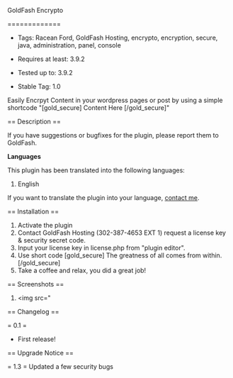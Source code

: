 GoldFash Encrypto

=============


* Tags: Racean Ford, GoldFash Hosting, encrypto, encryption, secure, java, administration, panel, console

* Requires at least: 3.9.2

* Tested up to: 3.9.2

* Stable Tag: 1.0

Easily Encrpyt Content in your wordpress pages or post by using a simple shortcode "[gold_secure] Content Here [/gold_secure]" 

== Description ==

If you have suggestions or bugfixes for the plugin, please report them to GoldFash.

**Languages**

This plugin has been translated into the following languages:

1. English

If you want to translate the plugin into your language, [contact me](http://goldfash.com/contact).

== Installation ==

1. Activate the plugin
2. Contact GoldFash Hosting (302-387-4653 EXT 1) request a license key & security secret code.
3. Input your license key in license.php from "plugin editor". 
4. Use short code [gold_secure] The greatness of all comes from within.[/gold_secure]
2. Take a coffee and relax, you did a great job!


== Screenshots ==

1. <img src="


== Changelog ==

= 0.1 =

* First release!

== Upgrade Notice ==

= 1.3 =
Updated a few security bugs
